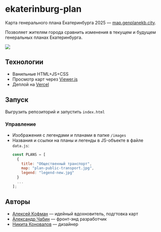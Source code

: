 # ekaterinburg-plan

Карта генерального плана Екатеринбурга 2025 — [map.genplanekb.city](https://map.genplanekb.city).

Позволяет жителям города сравнить изменения в текущем и будущем генеральных планах Екатеринбурга.

![](https://i.ibb.co/93kswdv/2021-10-11-02-10-52.png)

## Технологии
- Ванильные HTML+JS+CSS
- Просмотр карт через [Viewer.js](https://github.com/fengyuanchen/viewerjs) 
- Деплой на [Vercel](https://vercel.com/)

## Запуск

Выгрузить репозиторий и запустить `index.html`

### Управление
- Изображения с легендами и планами в папке `/images`
- Названия и ссылки на планы и легенды в JS-объекте в файле `data.js`:
  ```js
  const PLANS = [
    {
      title: "Общественный транспорт",
      map: "plan-public-transport.jpg",
      legend: "legend-new.jpg"
    }
    ...
  ];
  ```

## Авторы
- [Алексей Кофман](https://twitter.com/alex_kofman) — идейный вдохновитель, подгтовка карт
- [Александр Чабин](https://twitter.com/nibach) — фронт-энд разработчик
- [Никита Коновалов](https://twitter.com/n_konovalov) — дизайнер
